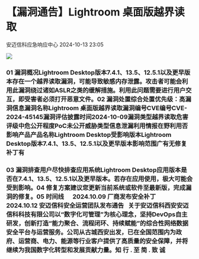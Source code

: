 #  【漏洞通告】Lightroom 桌面版越界读取   
 安迈信科应急响应中心   2024-10-13 23:05  
  
![](https://mmbiz.qpic.cn/mmbiz_png/tdibEPWdubQUgErMslSgzVibGKdSFkWPTbTgu83UTXdNYm7eOxRSmuNmOjUIxdicy73wTLufCMnbs6CAsc3uicJUcg/640?wx_fmt=png "")  
### 01 漏洞概况Lightroom Desktop版本7.4.1、13.5、12.5.1以及更早版本存在一个越界读取漏洞，可能导致敏感内存泄露。攻击者可能会利用此漏洞绕过诸如ASLR之类的缓解措施。利用此问题需要进行用户交互，即受害者必须打开恶意文件。02 漏洞处置综合处置优先级：高漏洞信息漏洞名称Lightroom 桌面版越界读取漏洞编号CVE编号CVE-2024-45145‍漏洞评估披露时间2024-10-09漏洞类型越界读取‍‍‍‍‍‍‍‍危害评级中危公开程度PoC未公开威胁类型信息泄漏‍‍利用情报在野利用否影响产品产品名称Lightroom Desktop受影响版本Lightroom Desktop版本7.4.1、13.5、12.5.1以及更早版本影响范围广有无修复补丁有  
### 03 漏洞排查用户尽快排查应用系统Lightroom Desktop应用版本是否在7.4.1、13.5、12.5.1以及更早版本。若存在应用使用，极大可能会受到影响。04 修复方案建议您更新当前系统或软件至最新版，完成漏洞的修复。05 时间线      2024.10.09 厂商发布安全补丁      2024.10.12 安迈信科安全运营团队发布通告   关于安迈信科西安安迈信科科技有限公司以“数字化可管理”为核心理念，坚持DevOps自主研发，创新打造“能力聚合、流程闭环、持续赋能”的综合性网络数据安全平台与运营服务。公司从古城西安出发，已在全国范围内为政府、运营商、电力、能源等行业客户提供了高质量的安全保障，并将继续为我国数字化转型和发展贡献力量。知 行 . 至 简 . 致 诚  
  
  

